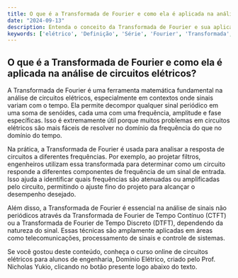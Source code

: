 ```yaml
---
title: O que é a Transformada de Fourier e como ela é aplicada na análise de circuitos elétricos?
date: "2024-09-13"
description: Entenda o conceito da Transformada de Fourier e sua aplicação na análise de circuitos elétricos.
keywords: ['elétrico', 'Definição', 'Série', 'Fourier', 'Transformada', 'circuito', 'Filtro']
---
```


## O que é a Transformada de Fourier e como ela é aplicada na análise de circuitos elétricos?

A Transformada de Fourier é uma ferramenta matemática fundamental na análise de circuitos elétricos, especialmente em contextos onde sinais variam com o tempo. Ela permite decompor qualquer sinal periódico em uma soma de senóides, cada uma com uma frequência, amplitude e fase específicas. Isso é extremamente útil porque muitos problemas em circuitos elétricos são mais fáceis de resolver no domínio da frequência do que no domínio do tempo.

Na prática, a Transformada de Fourier é usada para analisar a resposta de circuitos a diferentes frequências. Por exemplo, ao projetar filtros, engenheiros utilizam essa transformada para determinar como um circuito responde a diferentes componentes de frequência de um sinal de entrada. Isso ajuda a identificar quais frequências são atenuadas ou amplificadas pelo circuito, permitindo o ajuste fino do projeto para alcançar o desempenho desejado.

Além disso, a Transformada de Fourier é essencial na análise de sinais não periódicos através da Transformada de Fourier de Tempo Contínuo (CTFT) ou a Transformada de Fourier de Tempo Discreto (DTFT), dependendo da natureza do sinal. Essas técnicas são amplamente aplicadas em áreas como telecomunicações, processamento de sinais e controle de sistemas.

Se você gostou deste conteúdo, conheça o curso online de circuitos elétricos para alunos de engenharia, Domínio Elétrico, criado pelo Prof. Nicholas Yukio, clicando no botão presente logo abaixo do texto.